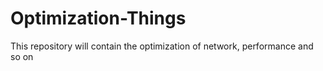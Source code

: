# Optimization-Things
This repository will contain the optimization of network, performance and so on
